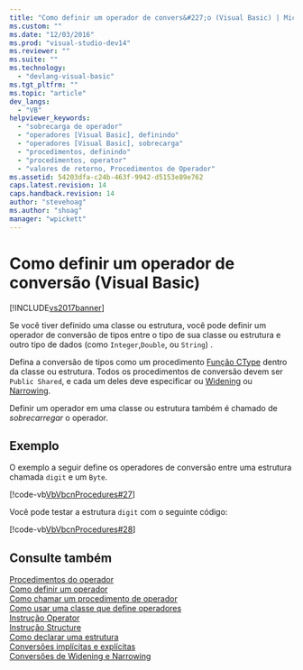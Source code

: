 ```yaml
---
title: "Como definir um operador de convers&#227;o (Visual Basic) | Microsoft Docs"
ms.custom: ""
ms.date: "12/03/2016"
ms.prod: "visual-studio-dev14"
ms.reviewer: ""
ms.suite: ""
ms.technology: 
  - "devlang-visual-basic"
ms.tgt_pltfrm: ""
ms.topic: "article"
dev_langs: 
  - "VB"
helpviewer_keywords: 
  - "sobrecarga de operador"
  - "operadores [Visual Basic], definindo"
  - "operadores [Visual Basic], sobrecarga"
  - "procedimentos, definindo"
  - "procedimentos, operator"
  - "valores de retorno, Procedimentos de Operador"
ms.assetid: 54203dfa-c24b-463f-9942-d5153e89e762
caps.latest.revision: 14
caps.handback.revision: 14
author: "stevehoag"
ms.author: "shoag"
manager: "wpickett"
---
```

# Como definir um operador de convers&#227;o (Visual Basic)
[!INCLUDE[vs2017banner](../../../../csharp/includes/vs2017banner.md)]

Se você tiver definido uma classe ou estrutura, você pode definir um operador de conversão de tipos entre o tipo de sua classe ou estrutura e outro tipo de dados \(como `Integer`,`Double`, ou `String`\) .  
  
 Defina a conversão de tipos como um procedimento [Função CType](../../../../visual-basic/language-reference/functions/ctype-function.md) dentro da classe ou estrutura.  Todos os procedimentos de conversão devem ser `Public Shared`, e cada um deles deve especificar ou [Widening](../../../../visual-basic/language-reference/modifiers/widening.md) ou [Narrowing](../../../../visual-basic/language-reference/modifiers/narrowing.md).  
  
 Definir um operador em uma classe ou estrutura também é chamado de *sobrecarregar* o operador.  
  
## Exemplo  
 O exemplo a seguir define os operadores de conversão entre uma estrutura chamada  `digit`  e um `Byte`.  
  
 [!code-vb[VbVbcnProcedures#27](../../../../visual-basic/programming-guide/language-features/procedures/codesnippet/VisualBasic/how-to-define-a-conversion-operator_1.vb)]  
  
 Você pode testar a estrutura `digit` com o seguinte código:  
  
 [!code-vb[VbVbcnProcedures#28](../../../../visual-basic/programming-guide/language-features/procedures/codesnippet/VisualBasic/how-to-define-a-conversion-operator_2.vb)]  
  
## Consulte também  
 [Procedimentos do operador](../../../../visual-basic/programming-guide/language-features/procedures/operator-procedures.md)   
 [Como definir um operador](../Topic/How%20to:%20Define%20an%20Operator%20\(Visual%20Basic\).md)   
 [Como chamar um procedimento de operador](../Topic/How%20to:%20Call%20an%20Operator%20Procedure%20\(Visual%20Basic\).md)   
 [Como usar uma classe que define operadores](../../../../visual-basic/programming-guide/language-features/procedures/how-to-use-a-class-that-defines-operators.md)   
 [Instrução Operator](../../../../visual-basic/language-reference/statements/operator-statement.md)   
 [Instrução Structure](../../../../visual-basic/language-reference/statements/structure-statement.md)   
 [Como declarar uma estrutura](../../../../visual-basic/programming-guide/language-features/data-types/how-to-declare-a-structure.md)   
 [Conversões implícitas e explícitas](../../../../visual-basic/programming-guide/language-features/data-types/implicit-and-explicit-conversions.md)   
 [Conversões de Widening e Narrowing](../../../../visual-basic/programming-guide/language-features/data-types/widening-and-narrowing-conversions.md)